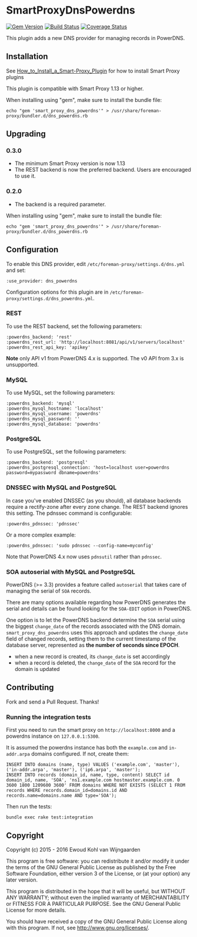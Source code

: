 # SmartProxyDnsPowerdns

[![Gem Version](https://badge.fury.io/rb/smart_proxy_dns_powerdns.svg)](https://badge.fury.io/rb/smart_proxy_dns_powerdns)
[![Build Status](https://travis-ci.org/theforeman/smart_proxy_dns_powerdns.svg?branch=master)](https://travis-ci.org/theforeman/smart_proxy_dns_powerdns)
[![Coverage Status](https://coveralls.io/repos/github/theforeman/smart_proxy_dns_powerdns/badge.svg?branch=master)](https://coveralls.io/github/theforeman/smart_proxy_dns_powerdns?branch=master)

This plugin adds a new DNS provider for managing records in PowerDNS.

## Installation

See [How_to_Install_a_Smart-Proxy_Plugin](http://projects.theforeman.org/projects/foreman/wiki/How_to_Install_a_Smart-Proxy_Plugin)
for how to install Smart Proxy plugins

This plugin is compatible with Smart Proxy 1.13 or higher.

When installing using "gem", make sure to install the bundle file:

	echo "gem 'smart_proxy_dns_powerdns'" > /usr/share/foreman-proxy/bundler.d/dns_powerdns.rb

## Upgrading

### 0.3.0

* The minimum Smart Proxy version is now 1.13
* The REST backend is now the preferred backend. Users are encouraged to use it.

### 0.2.0

* The backend is a required parameter.

When installing using "gem", make sure to install the bundle file:

	echo "gem 'smart_proxy_dns_powerdns'" > /usr/share/foreman-proxy/bundler.d/dns_powerdns.rb

## Configuration

To enable this DNS provider, edit `/etc/foreman-proxy/settings.d/dns.yml` and set:

    :use_provider: dns_powerdns

Configuration options for this plugin are in `/etc/foreman-proxy/settings.d/dns_powerdns.yml`.

### REST

To use the REST backend, set the following parameters:

    :powerdns_backend: 'rest'
    :powerdns_rest_url: 'http://localhost:8081/api/v1/servers/localhost'
    :powerdns_rest_api_key: 'apikey'

**Note** only API v1 from PowerDNS 4.x is supported. The v0 API from 3.x is unsupported.

### MySQL

To use MySQL, set the following parameters:

    :powerdns_backend: 'mysql'
    :powerdns_mysql_hostname: 'localhost'
    :powerdns_mysql_username: 'powerdns'
    :powerdns_mysql_password: ''
    :powerdns_mysql_database: 'powerdns'

### PostgreSQL

To use PostgreSQL, set the following parameters:

    :powerdns_backend: 'postgresql'
    :powerdns_postgresql_connection: 'host=localhost user=powerdns password=mypassword dbname=powerdns'

### DNSSEC with MySQL and PostgreSQL

In case you've enabled DNSSEC (as you should), all database backends require a rectify-zone after every zone change. The REST backend ignores this setting. The pdnssec command is configurable:

    :powerdns_pdnssec: 'pdnssec'

Or a more complex example:

    :powerdns_pdnssec: 'sudo pdnssec --config-name=myconfig'

Note that PowerDNS 4.x now uses `pdnsutil` rather than `pdnssec`.

### SOA autoserial with MySQL and PostgreSQL

PowerDNS (>= 3.3) provides a feature called `autoserial` that takes care of managing the serial of `SOA` records.

There are many options available regarding how PowerDNS generates the serial and details can be found looking for the `SOA-EDIT` option in PowerDNS.

One option is to let the PowerDNS backend determine the `SOA` serial using the biggest `change_date` of the records associated with the DNS domain.
`smart_proxy_dns_powerdns` uses this approach and updates the `change_date` field of changed records, setting them to the current timestamp of the database server, represented as **the number of seconds since EPOCH**.

* when a new record is created, its `change_date` is set accordingly
* when a record is deleted, the `change_date` of the `SOA` record for the domain is updated

## Contributing

Fork and send a Pull Request. Thanks!

### Running the integration tests

First you need to run the smart proxy on `http://localhost:8000` and a powerdns instance on `127.0.0.1:5300`.

It is assumed the powerdns instance has both the `example.com` and `in-addr.arpa` domains configured. If not, create them:

    INSERT INTO domains (name, type) VALUES ('example.com', 'master'), ('in-addr.arpa', 'master'), ('ip6.arpa', 'master');
    INSERT INTO records (domain_id, name, type, content) SELECT id domain_id, name, 'SOA', 'ns1.example.com hostmaster.example.com. 0 3600 1800 1209600 3600' FROM domains WHERE NOT EXISTS (SELECT 1 FROM records WHERE records.domain_id=domains.id AND records.name=domains.name AND type='SOA');

Then run the tests:

    bundle exec rake test:integration

## Copyright

Copyright (c) 2015 - 2016 Ewoud Kohl van Wijngaarden

This program is free software: you can redistribute it and/or modify
it under the terms of the GNU General Public License as published by
the Free Software Foundation, either version 3 of the License, or
(at your option) any later version.

This program is distributed in the hope that it will be useful,
but WITHOUT ANY WARRANTY; without even the implied warranty of
MERCHANTABILITY or FITNESS FOR A PARTICULAR PURPOSE.  See the
GNU General Public License for more details.

You should have received a copy of the GNU General Public License
along with this program.  If not, see <http://www.gnu.org/licenses/>.

